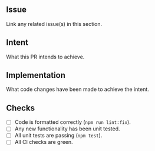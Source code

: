 ## Issue

Link any related issue(s) in this section.

## Intent

What this PR intends to achieve.

## Implementation

What code changes have been made to achieve the intent.

## Checks

- [ ] Code is formatted correctly (`npm run lint:fix`).
- [ ] Any new functionality has been unit tested.
- [ ] All unit tests are passing (`npm test`).
- [ ] All CI checks are green.
